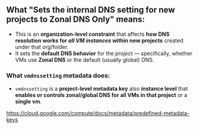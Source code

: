 ## What "Sets the internal DNS setting for new projects to Zonal DNS Only" means:

* This is an **organization-level constraint** that affects **how DNS resolution works for *all VM instances* within new projects** created under that org/folder.
* It sets the **default DNS behavior** for the *project* — specifically, whether VMs use **Zonal DNS** or the default (usually global) DNS.

### What `vmdnssetting` metadata does:

* `vmdnssetting` is a **project-level metadata key** also **instance level** that **enables or controls zonal/global DNS for all VMs in that project** or a **single vm**.



https://cloud.google.com/compute/docs/metadata/predefined-metadata-keys
